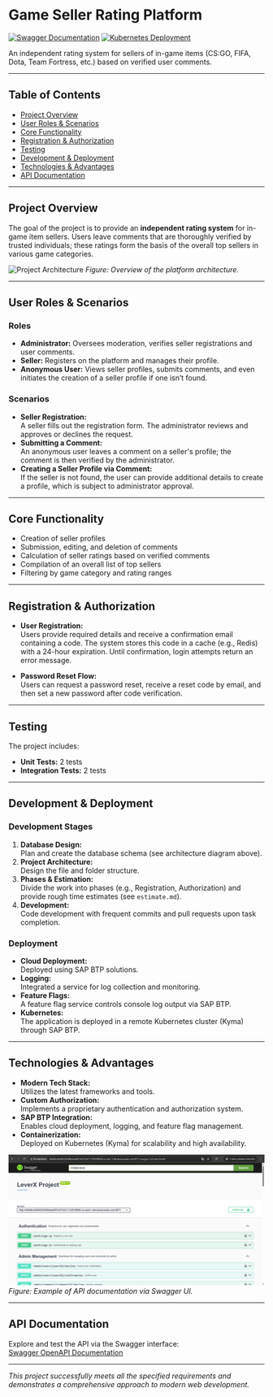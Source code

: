 # Game Seller Rating Platform

[![Swagger Documentation](https://img.shields.io/badge/Swagger-OpenAPI-blue)](http://a9ddbc42e84524508a5aa4057e075c07-1129108650.us-east-1.elb.amazonaws.com:8071/swagger-ui/index.html#/)
[![Kubernetes Deployment](https://img.shields.io/badge/Deployed-Kubernetes-blue)](https://www.sap.com/products/kubernetes.html)

An independent rating system for sellers of in-game items (CS:GO, FIFA, Dota, Team Fortress, etc.) based on verified user comments.

---

## Table of Contents

- [Project Overview](#project-overview)
- [User Roles & Scenarios](#user-roles--scenarios)
- [Core Functionality](#core-functionality)
- [Registration & Authorization](#registration--authorization)
- [Testing](#testing)
- [Development & Deployment](#development--deployment)
- [Technologies & Advantages](#technologies--advantages)
- [API Documentation](#api-documentation)

---

## Project Overview

The goal of the project is to provide an **independent rating system** for in-game item sellers. Users leave comments that are thoroughly verified by trusted individuals; these ratings form the basis of the overall top sellers in various game categories.

![Project Architecture](docs/architecture.png)
*Figure: Overview of the platform architecture.*

---

## User Roles & Scenarios

### Roles
- **Administrator:** Oversees moderation, verifies seller registrations and user comments.
- **Seller:** Registers on the platform and manages their profile.
- **Anonymous User:** Views seller profiles, submits comments, and even initiates the creation of a seller profile if one isn’t found.

### Scenarios
- **Seller Registration:**  
  A seller fills out the registration form. The administrator reviews and approves or declines the request.
- **Submitting a Comment:**  
  An anonymous user leaves a comment on a seller's profile; the comment is then verified by the administrator.
- **Creating a Seller Profile via Comment:**  
  If the seller is not found, the user can provide additional details to create a profile, which is subject to administrator approval.

---

## Core Functionality

- Creation of seller profiles  
- Submission, editing, and deletion of comments  
- Calculation of seller ratings based on verified comments  
- Compilation of an overall list of top sellers  
- Filtering by game category and rating ranges

---

## Registration & Authorization

- **User Registration:**  
  Users provide required details and receive a confirmation email containing a code. The system stores this code in a cache (e.g., Redis) with a 24-hour expiration. Until confirmation, login attempts return an error message.
  
- **Password Reset Flow:**  
  Users can request a password reset, receive a reset code by email, and then set a new password after code verification.

---

## Testing

The project includes:
- **Unit Tests:** 2 tests  
- **Integration Tests:** 2 tests

---

## Development & Deployment

### Development Stages
1. **Database Design:**  
   Plan and create the database schema (see architecture diagram above).
2. **Project Architecture:**  
   Design the file and folder structure.
3. **Phases & Estimation:**  
   Divide the work into phases (e.g., Registration, Authorization) and provide rough time estimates (see `estimate.md`).
4. **Development:**  
   Code development with frequent commits and pull requests upon task completion.

### Deployment
- **Cloud Deployment:**  
  Deployed using SAP BTP solutions.
- **Logging:**  
  Integrated a service for log collection and monitoring.
- **Feature Flags:**  
  A feature flag service controls console log output via SAP BTP.
- **Kubernetes:**  
  The application is deployed in a remote Kubernetes cluster (Kyma) through SAP BTP.

---

## Technologies & Advantages

- **Modern Tech Stack:**  
  Utilizes the latest frameworks and tools.
- **Custom Authorization:**  
  Implements a proprietary authentication and authorization system.
- **SAP BTP Integration:**  
  Enables cloud deployment, logging, and feature flag management.
- **Containerization:**  
  Deployed on Kubernetes (Kyma) for scalability and high availability.

![Swagger UI Screenshot](docs/swagger-ui-screenshot.png)
*Figure: Example of API documentation via Swagger UI.*

---

## API Documentation

Explore and test the API via the Swagger interface:  
[Swagger OpenAPI Documentation](http://a9ddbc42e84524508a5aa4057e075c07-1129108650.us-east-1.elb.amazonaws.com:8071/swagger-ui/index.html#/)

---

*This project successfully meets all the specified requirements and demonstrates a comprehensive approach to modern web development.*

